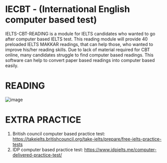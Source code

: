 # IECBT - (International English computer based test)
IELTS-CBT-READING is a module for IELTS candidates who wanted to go after computer based IELTS test. This reading module will provide 40 preloaded IELTS MAKKAR readings, that can help those, who wanted to improve his/her reading skills. Due to lack of material required for CBT online, many candidates struggle to find computer based readings. This software can help to convert paper based readings into computer based easily.   
# READING
![image](https://user-images.githubusercontent.com/37342043/119652694-10922980-be44-11eb-809d-cdf875df7345.png)

# EXTRA PRACTICE
1. British council computer based practice test: https://takeielts.britishcouncil.org/take-ielts/prepare/free-ielts-practice-tests
2. IDP computer based practice test: https://www.idpielts.me/computer-delivered-practice-test/
